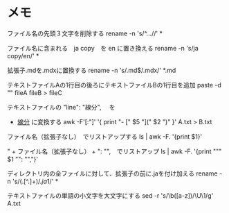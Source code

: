 # メモ

ファイル名の先頭３文字を削除する
rename -n 's/^...//' *

ファイル名に含まれる　ja copy　を en に置き換える
rename -n 's/ja copy/en/' *

拡張子.mdを.mdxに置換する
rename -n 's/.md$/.mdx/' *.md

テキストファイルAの1行目の後ろにテキストファイルBの1行目を追加
paste -d "" fileA fileB > fileC

テキストファイルの
"line": "線分",　
を
- [線分](line)
に変換する
awk -F'[:"]' '{ print "- [" $5 "](" $2 ")" }' A.txt > B.txt

ファイル名（拡張子なし）　でリストアップする
ls | awk -F. '{print $1}'

" + ファイル名（拡張子なし） + ": "",　でリストアップ
ls | awk -F. '{print "\"" $1 "\": \"\","}'



ディレクトリ内の全ファイルに対して、拡張子の前に.jaを付け加える
rename -n 's/(\.[^.]+)$/.ja$1/' *


テキストファイルの単語の小文字を大文字にする
sed -r 's/\b([a-z])/\U\1/g' A.txt


